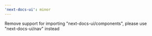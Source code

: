 ```yaml
---
'next-docs-ui': minor
---
```


Remove support for importing "next-docs-ui/components", please use
"next-docs-ui/nav" instead

